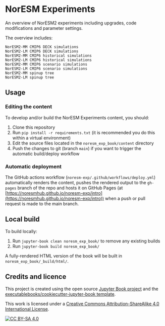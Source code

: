 # NorESM Experiments

An overview of NorESM2 experiments including upgrades, code modifications and parameter settings.

The overview includes:

    NorESM2-MM CMIP6 DECK simulations
    NorESM2-LM CMIP6 DECK simulations
    NorESM2-MM CMIP6 historical simulations
    NorESM2-LM CMIP6 historical simulations
    NorESM2-MM CMIP6 scenario simulations
    NorESM2-LM CMIP6 scenario simulations
    NorESM2-MM spinup tree
    NorESM2-LM spinup tree

## Usage

### Editing the content

To develop and/or build the NorESM Experiments content, you should:

1. Clone this repository
2. Run `pip install -r requirements.txt` (it is recommended you do this within a virtual environment)
3. Edit the source files located in the `noresm_exp_book/content` directory
4. Push the changes to git (branch `main`) if you want to trigger the automatic build/deploy workflow


### Automatic deployment

The GitHub actions workflow (`noresm-exp/.github/workflows/deploy.yml`) automatically renders the content, pushes the rendered output to the `gh-pages` branch of the repo and hosts it on GitHub Pages (at [https://noresmhub.github.io/noresm-exp/intro](https://noresmhub.github.io/noresm-exp/intro)) when a push or pull request is made to the main branch.


## Local build

To build locally: 

1. Run `jupyter-book clean noresm_exp_book/` to remove any existing builds
2. Run `jupyter-book build noresm_exp_book/`

A fully-rendered HTML version of the book will be built in `noresm_exp_book/_build/html/`.

## Credits and licence

This project is created using the open source [Jupyter Book project](https://jupyterbook.org/) and the [executablebooks/cookiecutter-jupyter-book template](https://github.com/executablebooks/cookiecutter-jupyter-book).  

This work is licensed under a
[Creative Commons Attribution-ShareAlike 4.0 International License](http://creativecommons.org/licenses/by-sa/4.0/).

[![CC BY-SA 4.0](https://licensebuttons.net/l/by-sa/4.0/88x31.png)](http://creativecommons.org/licenses/by-sa/4.0/)

